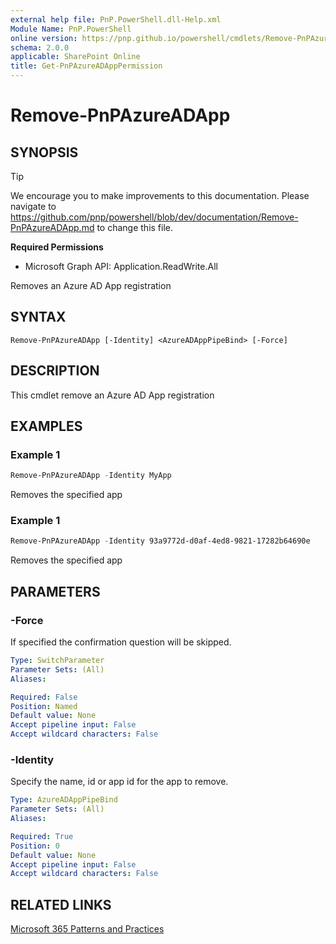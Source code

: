 ```yaml
---
external help file: PnP.PowerShell.dll-Help.xml
Module Name: PnP.PowerShell
online version: https://pnp.github.io/powershell/cmdlets/Remove-PnPAzureADApp.html
schema: 2.0.0
applicable: SharePoint Online
title: Get-PnPAzureADAppPermission
---
```


# Remove-PnPAzureADApp

## SYNOPSIS

> [!TIP]
> We encourage you to make improvements to this documentation. Please navigate to https://github.com/pnp/powershell/blob/dev/documentation/Remove-PnPAzureADApp.md to change this file.


**Required Permissions**

  * Microsoft Graph API: Application.ReadWrite.All

Removes an Azure AD App registration

## SYNTAX

```
Remove-PnPAzureADApp [-Identity] <AzureADAppPipeBind> [-Force]
```

## DESCRIPTION
This cmdlet remove an Azure AD App registration

## EXAMPLES

### Example 1
```powershell
Remove-PnPAzureADApp -Identity MyApp
```

Removes the specified app

### Example 1
```powershell
Remove-PnPAzureADApp -Identity 93a9772d-d0af-4ed8-9821-17282b64690e
```

Removes the specified app

## PARAMETERS


### -Force
If specified the confirmation question will be skipped.

```yaml
Type: SwitchParameter
Parameter Sets: (All)
Aliases:

Required: False
Position: Named
Default value: None
Accept pipeline input: False
Accept wildcard characters: False
```

### -Identity
Specify the name, id or app id for the app to remove.

```yaml
Type: AzureADAppPipeBind
Parameter Sets: (All)
Aliases:

Required: True
Position: 0
Default value: None
Accept pipeline input: False
Accept wildcard characters: False
```

## RELATED LINKS

[Microsoft 365 Patterns and Practices](https://aka.ms/m365pnp)